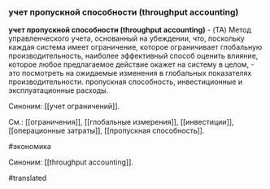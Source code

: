 ### учет пропускной способности (throughput accounting)

**учет пропускной способности (throughput accounting)** - (TA) Метод управленческого учета, основанный на убеждении, что, поскольку каждая система имеет ограничение, которое ограничивает глобальную производительность, наиболее эффективный способ оценить влияние, которое любое предлагаемое действие окажет на систему в целом, - это посмотреть на ожидаемые изменения в глобальных показателях производительности. пропускная способность, инвестиционные и эксплуатационные расходы.

Синоним: [[учет ограничений]].

См.: [[ограничения]], [[глобальные измерения]], [[инвестиции]], [[операционные затраты]], [[пропускная способность]].

#экономика

Синоним: [[throughput accounting]].

#translated
